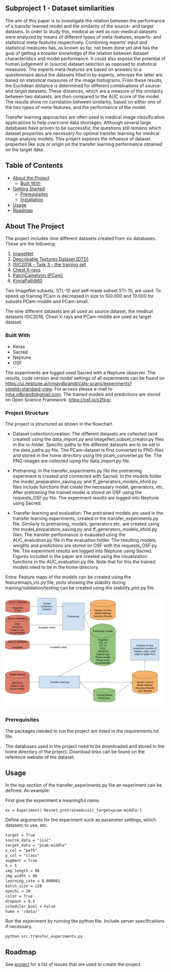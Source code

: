 ## Subproject 1 - Dataset similarities
  
The aim of this paper is to investigate the relation between the performance of a transfer learned model and the similarity of the source- and target datasets. In order to study this, medical as well as non-medical datasets were analyzed by means of different types of meta-features, experts- and statistical meta-features respectively. Combining experts’ input and statistical measures has, as known so far, not  been done yet and has the goal of getting a broader knowledge of the relation between dataset characteristics and model performance. It could also expose the potential of human judgement in (source) dataset selection as opposed to statistical measures. The experts meta-features are based on answers to a questionnaire about the datasets filled in by experts, whereas the latter are based on statistical measures of the image histograms. From these results, the Euclidean distance is determined for different combinations of source- and target datasets. These distances, which are a measure of the similarity between two datasets, are then compared to the AUC score of the model. The results show no correlation between similarity, based on either one of the two types of meta-features, and the performance of the model.
  
  Transfer learning approaches are often used in medical image classification applications to help overcome data 
  shortages. Although several large databases have proven to be successful, the questions still remains which dataset
  properties are necessary for optimal transfer learning for medical image analysis models. This project explores 
  the influence of dataset properties like size or origin on the transfer learning performance obtained on the target 
  data. 
 

<!-- TABLE OF CONTENTS -->
## Table of Contents

* [About the Project](#about-the-project)
  * [Built With](#built-with)
* [Getting Started](#getting-started)
  * [Prerequisites](#prerequisites)
  * [Installation](#installation)
* [Usage](#usage)
* [Roadmap](#roadmap)



<!-- ABOUT THE PROJECT -->
## About The Project
The project includes nine different datasets created from six databases. These are the following:
1. [ImageNet](http://image-net.org)
2. [Describable Textures Dataset (DTD)](https://www.robots.ox.ac.uk/~vgg/data/dtd/)
3. [ISIC2018 - Task 3 - the training set](https://challenge2018.isic-archive.com/task3/training/)
4. [Chest X-rays](https://www.kaggle.com/paultimothymooney/chest-xray-pneumonia)
5. [PatchCamelyon (PCam)](http://basveeling.nl/posts/pcam/)
6. [KimiaPath960](https://www.kaggle.com/ambarish/kimia-path-960)

Two ImageNet subsets, STL-10 and self-made subset STI-10, are used. To speed up training PCam is decreased in size to 
100.000 and 10.000 for subsets PCam-middle and PCam-small.

The nine different datasets are all used as source dataset, the medical datasets ISIC2018, Chest X-rays and PCam-middle 
are used as target dataset.


### Built With

* Keras
* Sacred
* Neptune 
* OSF

The experiments are logged used Sacred with a Neptune observer. The results, code version and model settings of all
experiments can be found on https://ui.neptune.ai/irmavdbrandt/cats-scans/experiments?viewId=standard-view. For access
please e-mail to irma.vdbrandt@gmail.com. The trained models and predictions are stored on Open Science Framework: 
https://osf.io/x2fpg/. 


### Project Structure
The project is structured as shown in the flowchart. 

* Dataset collection/creation:
The different datasets are collected (and created) using the data_import.py and 
ImageNet_subset_creator.py files in the io-folder. Specific paths to the different datasets are to be set in the
data_paths.py file. The PCam-dataset is first converted to PNG-files and stored in the home directory using the
pcam_converter.py file. The PNG-images are collected using the data_import.py file. 

* Pretraining:
In the transfer_experiments.py file the pretraining experiment is created and connected with Sacred. In the models 
folder the model_preparation_saving.py and tf_generators_models_kfold.py files include functions that create the 
necessary model, generators, etc. After pretraining the trained model is stored on OSF using the requests_OSF.py file. 
The experiment results are logged into Neptune using Sacred. 

* Transfer learning and evaluation:
The pretrained models are used in the transfer learning experiments, created in the transfer_experiments.py file. 
Similarly to pretraining, models, generators etc. are created using the model_preparation_saving.py and 
tf_generators_models_kfold.py files. The transfer performance is evaluated using the AUC_evaluation.py file in the
evaluation folder. The resulting models, weights and predictions are stored on OSF with the 
requests_OSF.py file. The experiment results are logged into Neptune using Sacred. 
Figures included in the paper are created using the visualization functions in the AUC_evaluation.py file. Note that 
for this the trained models need to be in the home directory.

Extra: 
Feature maps of the models can be created using the featuremaps_viz.py file, plots showing the stability during 
training/validation/testing can be created using the stability_plot.py file. 




<img src="Flowchart_CatScans_subproject1.png" alt="flowchart">

### Prerequisites

The packages needed to run the project are listed in the requirements.txt file.

The databases used in the project need to be downloaded and stored in the home directory of the project. Download links
can be found on the reference website of the dataset.

<!-- USAGE EXAMPLES -->
## Usage

In the top section of the transfer_experiments.py file an experiment can be defined. An example:

First give the experiment a meaningful name.
```shell script
ex = Experiment('Resnet_pretrained=isic_target=pcam-middle')
```
Define arguments for the experiment such as parameter settings, which datasets to use, etc.
```shell script
target = True
source_data = "isic"
target_data = "pcam-middle"
x_col = "path"
y_col = "class"
augment = True
k = 5
img_length = 96
img_width = 96
learning_rate = 0.000001
batch_size = 128
epochs = 20
color = True
dropout = 0.5
scheduler_bool = False
home = '/data/'
```
Run the experiment by running the python file. Include server specifications if necessary.
```shell script
python src.transfer_experiments.py 
```


<!-- ROADMAP -->
## Roadmap

See [project](https://github.com/vcheplygina/cats-scans/projects/1) for a list of issues that are used to create the 
project.



